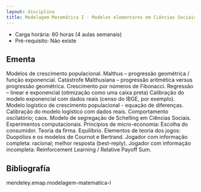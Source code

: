 ```yaml
---
layout: disciplina
title: Modelagem Matemática I - Modelos elementares em Ciências Sociais
---
```


- Carga horária: 60 horas (4 aulas semanais)
- Pré-requisito: Não existe

## Ementa 

Modelos de crescimento populacional. Malthus – progressão geométrica /
função exponencial. Catástrofe Malthusiana – progressão aritmética
versus progressão geométrica. Crescimento por números de
Fibonacci. Regressão – linear e exponencial (otimização como uma caixa
preta) Calibração do modelo exponencial com dados reais (censo do
IBGE, por exemplo). Modelo logístico de crescimento populacional -
equação de diferenças.  Calibração do modelo logístico com dados
reais. Comportamento oscilatório; caos.  Modelo de segregação de
Schelling em Ciências Sociais. Experimentos computacionais. Princípios
de micro-economia: Escolha do consumidor. Teoria da
firma. Equilíbrio. 
Elementos de teoria dos jogos: Duopólios e os
modelos de Cournot e Bertrand. Jogador com informação completa:
racional; melhor resposta (best-reply). Jogador com informação
incompleta: Reinforcement Learning / Relative Payoff Sum.

## Bibliografía

mendeley.emap.modelagem-matematica-I
